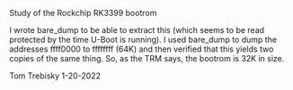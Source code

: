 Study of the Rockchip RK3399 bootrom

I wrote bare_dump to be able to extract this
(which seems to be read protected by the time U-Boot
is running).  I used bare_dump to dump the addresses
ffff0000 to ffffffff (64K) and then verified that
this yields two copies of the same thing.
So, as the TRM says, the bootrom is 32K in size.

Tom Trebisky  1-20-2022

